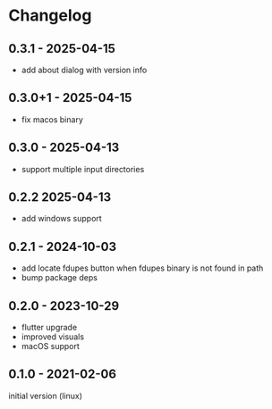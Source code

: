 # Changelog

## 0.3.1 - 2025-04-15

* add about dialog with version info

## 0.3.0+1 - 2025-04-15

* fix macos binary

## 0.3.0 - 2025-04-13

* support multiple input directories

## 0.2.2 2025-04-13

* add windows support 

## 0.2.1 - 2024-10-03

* add locate fdupes button when fdupes binary is not found in path
* bump package deps

## 0.2.0 - 2023-10-29

* flutter upgrade
* improved visuals
* macOS support

## 0.1.0 - 2021-02-06

initial version (linux)